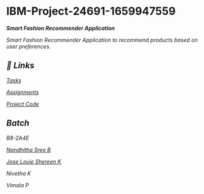 # IBM-Project-24691-1659947559
<b><i> Smart Fashion Recommender Application <i></b>
  
Smart Fashion Recommender Application to recommend products based on user preferences.

## 🔗 Links


[Tasks](https://github.com/IBM-EPBL/IBM-Project-24691-1659947559/tree/main/tasks)

[Assignments](https://github.com/IBM-EPBL/IBM-Project-24691-1659947559/tree/main/assignments)

[Project Code](https://github.com/IBM-EPBL/IBM-Project-24691-1659947559/tree/main/smart-fashion)

## Batch

B8-2A4E

[Nandhitha Sree B](https://github.com/Nandhitha-Sree-B)

[Jose Louie Shereen K](https://github.com/ShereenAlby)

Nivetha K

Vimala P
